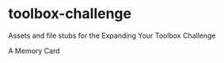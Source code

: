 toolbox-challenge
=================

Assets and file stubs for the Expanding Your Toolbox Challenge

A Memory Card
